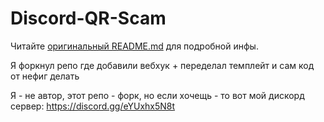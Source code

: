 # Discord-QR-Scam

Читайте [оригинальный README.md](https://github.com/NightfallGT/Discord-QR-Scam) для подробной инфы.

Я форкнул репо где добавили вебхук + переделал темплейт и сам код от нефиг делать



Я - не автор, этот репо - форк, но если хочещь - то вот мой дискорд сервер: https://discord.gg/eYUxhx5N8t
